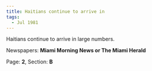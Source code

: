 ```yaml
---  
title: Haitians continue to arrive in  
tags:  
  - Jul 1981  
---  
```

  
Haitians continue to arrive in large numbers.  
  
Newspapers: **Miami Morning News or The Miami Herald**  
  
Page: **2**, Section: **B** 
